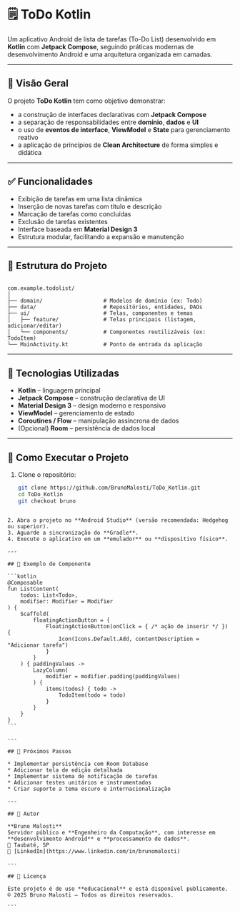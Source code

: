# 🗒️ ToDo Kotlin  

Um aplicativo Android de lista de tarefas (To-Do List) desenvolvido em **Kotlin** com **Jetpack Compose**, seguindo práticas modernas de desenvolvimento Android e uma arquitetura organizada em camadas.

---

## 🎯 Visão Geral  
O projeto **ToDo Kotlin** tem como objetivo demonstrar:  
- a construção de interfaces declarativas com **Jetpack Compose**  
- a separação de responsabilidades entre **domínio**, **dados** e **UI**  
- o uso de **eventos de interface**, **ViewModel** e **State** para gerenciamento reativo  
- a aplicação de princípios de **Clean Architecture** de forma simples e didática  

---

## ✅ Funcionalidades  
- Exibição de tarefas em uma lista dinâmica  
- Inserção de novas tarefas com título e descrição  
- Marcação de tarefas como concluídas  
- Exclusão de tarefas existentes  
- Interface baseada em **Material Design 3**  
- Estrutura modular, facilitando a expansão e manutenção  

---

## 🧱 Estrutura do Projeto  
```

com.example.todolist/
│
├── domain/                   # Modelos de domínio (ex: Todo)
├── data/                     # Repositórios, entidades, DAOs
├── ui/                       # Telas, componentes e temas
│   ├── feature/              # Telas principais (listagem, adicionar/editar)
│   └── components/           # Componentes reutilizáveis (ex: TodoItem)
└── MainActivity.kt           # Ponto de entrada da aplicação

````

---

## 🔧 Tecnologias Utilizadas  
- **Kotlin** – linguagem principal  
- **Jetpack Compose** – construção declarativa de UI  
- **Material Design 3** – design moderno e responsivo  
- **ViewModel** – gerenciamento de estado  
- **Coroutines / Flow** – manipulação assíncrona de dados  
- (Opcional) **Room** – persistência de dados local  

---

## 🚀 Como Executar o Projeto  
1. Clone o repositório:  
   ```bash
   git clone https://github.com/BrunoMalosti/ToDo_Kotlin.git
   cd ToDo_Kotlin
   git checkout bruno
````

2. Abra o projeto no **Android Studio** (versão recomendada: Hedgehog ou superior).
3. Aguarde a sincronização do **Gradle**.
4. Execute o aplicativo em um **emulador** ou **dispositivo físico**.

---

## 🧩 Exemplo de Componente

```kotlin
@Composable
fun ListContent(
    todos: List<Todo>,
    modifier: Modifier = Modifier
) {
    Scaffold(
        floatingActionButton = {
            FloatingActionButton(onClick = { /* ação de inserir */ }) {
                Icon(Icons.Default.Add, contentDescription = "Adicionar tarefa")
            }
        }
    ) { paddingValues ->
        LazyColumn(
            modifier = modifier.padding(paddingValues)
        ) {
            items(todos) { todo ->
                TodoItem(todo = todo)
            }
        }
    }
}
```

---

## 🧠 Próximos Passos

* Implementar persistência com Room Database
* Adicionar tela de edição detalhada
* Implementar sistema de notificação de tarefas
* Adicionar testes unitários e instrumentados
* Criar suporte a tema escuro e internacionalização

---

## 👤 Autor

**Bruno Malosti**
Servidor público e **Engenheiro da Computação**, com interesse em **desenvolvimento Android** e **processamento de dados**.
📍 Taubaté, SP
💼 [LinkedIn](https://www.linkedin.com/in/brunomalosti)

---

## 📄 Licença

Este projeto é de uso **educacional** e está disponível publicamente.
© 2025 Bruno Malosti — Todos os direitos reservados.

```
